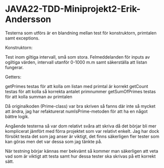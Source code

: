 # JAVA22-TDD-Miniprojekt2-Erik-Andersson

Testerna som utförs är en blandning mellan test för konstruktorn, primtalen samt exceptions.

Konstruktorn:

Test inom giltiga intervall, små som stora.
Felmeddelanden för inputs av ogiltiga värden, intervall utanför 0-1000 m.m samt säkerställa att listan fungerar.

Getters:

getPrimes testas för att kolla om listan med primtal är korrekt
getCount testas för att kolla så korrekta antalet primnummer
getSumOfPrimes testas för att kolla summan av primtalen

Då originalkoden (Prime-class) var bra skriven så fanns där inte så mycket att ändra, jag har refakturerat numIsPrime-metoden för att ha en något bättre logik.

Angående testerna så var dom relativt svåra att skriva då det börjar bli mer komplicerat jämfört med förra projektet som var relativt enkelt.
Jag har dock försökt testa det som jag anser är viktigt, det finns säkerligen fler tester som kan göras men det var dessa som jag tänkte på.

När testning börjar kännas mer bekvämt så kommer man säkerligen att veta vad som är viktigt att testa samt hur dessa tester ska skrivas på ett korrekt sätt.

